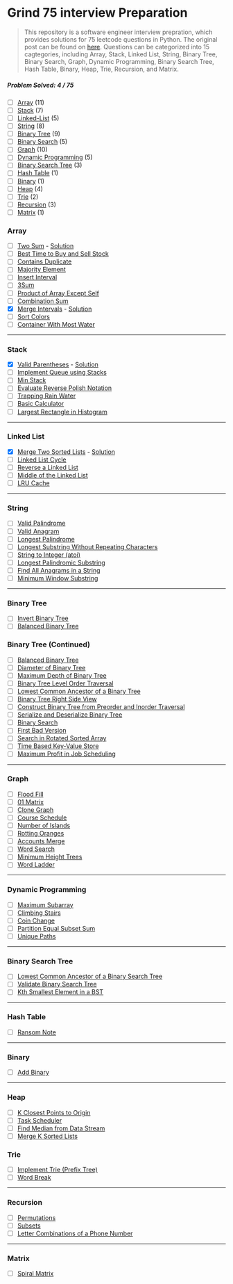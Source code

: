 # Grind 75 interview Preparation

> This repository is a software engineer interview prepration, which provides solutions for 75 leetcode questions in Python. The original post can be found on [here](https://www.techinterviewhandbook.org/grind75?grouping=topics&order=difficulty&hours=8). Questions can be categorized into 15 cagtegories, including Array, Stack, Linked List, String, Binary Tree, Binary Search, Graph, Dynamic Programming, Binary Search Tree, Hash Table, Binary, Heap, Trie, Recursion, and Matrix.

##### Problem Solved: 4 / 75

- [ ] [Array](#array) (11)
- [ ] [Stack](#stack) (7)
- [ ] [Linked-List](#linked-list) (5)
- [ ] [String](#string) (8)
- [ ] [Binary Tree](#binary-tree) (9)
- [ ] [Binary Search](#binary-search) (5)
- [ ] [Graph](#graph) (10)
- [ ] [Dynamic Programming](#dynamic-programming) (5)
- [ ] [Binary Search Tree](#binary-search-tree) (3)
- [ ] [Hash Table](#hash-table) (1)
- [ ] [Binary](#binary) (1)
- [ ] [Heap](#heap) (4)
- [ ] [Trie](#trie) (2)
- [ ] [Recursion](#recursion) (3)
- [ ] [Matrix](#matrix) (1)

### Array

- [ ] [Two Sum](https://leetcode.com/problems/two-sum) - [Solution](/array/two-sum.py)
- [ ] [Best Time to Buy and Sell Stock](https://leetcode.com/problems/best-time-to-buy-and-sell-stock)
- [ ] [Contains Duplicate](https://leetcode.com/problems/contains-duplicate)
- [ ] [Majority Element](https://leetcode.com/problems/majority-element)
- [ ] [Insert Interval](https://leetcode.com/problems/insert-interval)
- [ ] [3Sum](https://leetcode.com/problems/3sum/)
- [ ] [Product of Array Except Self](https://leetcode.com/problems/product-of-array-except-self)
- [ ] [Combination Sum](https://leetcode.com/problems/combination-sum)
- [x] [Merge Intervals](https://leetcode.com/problems/merge-intervals) - [Solution](/array/merge-intervals.py)
- [ ] [Sort Colors](https://leetcode.com/problems/sort-colors)
- [ ] [Container With Most Water](https://leetcode.com/problems/container-with-most-water)

---

### Stack

- [x] [Valid Parentheses](https://leetcode.com/problems/valid-parentheses) - [Solution](/stack/valid-parentheses.py)
- [ ] [Implement Queue using Stacks](https://leetcode.com/problems/implement-queue-using-stacks)
- [ ] [Min Stack](https://leetcode.com/problems/min-stack)
- [ ] [Evaluate Reverse Polish Notation](https://leetcode.com/problems/evaluate-reverse-polish-notation)
- [ ] [Trapping Rain Water](https://leetcode.com/problems/trapping-rain-water)
- [ ] [Basic Calculator](https://leetcode.com/problems/basic-calculator)
- [ ] [Largest Rectangle in Histogram](https://leetcode.com/problems/largest-rectangle-in-histogram)

---

### Linked List

- [x] [Merge Two Sorted Lists](https://leetcode.com/problems/merge-two-sorted-lists) - [Solution](/linked%20list/merge-two-sorted-lists.py)
- [ ] [Linked List Cycle](https://leetcode.com/problems/linked-list-cycle)
- [ ] [Reverse a Linked List](https://leetcode.com/problems/reverse-linked-list)
- [ ] [Middle of the Linked List](https://leetcode.com/problems/remove-nth-node-from-end-of-list)
- [ ] [LRU Cache](https://leetcode.com/problems/reorder-list)

---

### String

- [ ] [Valid Palindrome](https://leetcode.com/problems/valid-palindrome)
- [ ] [Valid Anagram](https://leetcode.com/problems/valid-anagram)
- [ ] [Longest Palindrome](https://leetcode.com/problems/longest-palindrome)
- [ ] [Longest Substring Without Repeating Characters](https://leetcode.com/problems/longest-substring-without-repeating-characters)
- [ ] [String to Integer (atoi)](https://leetcode.com/problems/string-to-integer-atoi)
- [ ] [Longest Palindromic Substring](https://leetcode.com/problems/longest-palindromic-substring)
- [ ] [Find All Anagrams in a String](https://leetcode.com/problems/find-all-anagrams-in-a-string)
- [ ] [Minimum Window Substring](https://leetcode.com/problems/minimum-window-substring)

---

### Binary Tree

- [ ] [Invert Binary Tree](https://leetcode.com/problems/invert-binary-tree)
- [ ] [Balanced Binary Tree](https://leetcode.com/problems/bal)

### Binary Tree (Continued)

- [ ] [Balanced Binary Tree](https://leetcode.com/problems/balanced-binary-tree)
- [ ] [Diameter of Binary Tree](https://leetcode.com/problems/diameter-of-binary-tree)
- [ ] [Maximum Depth of Binary Tree](https://leetcode.com/problems/maximum-depth-of-binary-tree)
- [ ] [Binary Tree Level Order Traversal](https://leetcode.com/problems/binary-tree-level-order-traversal)
- [ ] [Lowest Common Ancestor of a Binary Tree](https://leetcode.com/problems/lowest-common-ancestor-of-a-binary-tree)
- [ ] [Binary Tree Right Side View](https://leetcode.com/problems/binary-tree-right-side-view)
- [ ] [Construct Binary Tree from Preorder and Inorder Traversal](https://leetcode.com/problems/construct-binary-tree-from-preorder-and-inorder-traversal)
- [ ] [Serialize and Deserialize Binary Tree](https://leetcode.com/problems/serialize-and-deserialize-binary-tree)
- [ ] [Binary Search](https://leetcode.com/problems/binary-search)
- [ ] [First Bad Version](https://leetcode.com/problems/first-bad-version)
- [ ] [Search in Rotated Sorted Array](https://leetcode.com/problems/search-in-rotated-sorted-array)
- [ ] [Time Based Key-Value Store](https://leetcode.com/problems/time-based-key-value-store)
- [ ] [Maximum Profit in Job Scheduling](https://leetcode.com/problems/maximum-profit-in-job-scheduling)

---

### Graph

- [ ] [Flood Fill](https://leetcode.com/problems/flood-fill)
- [ ] [01 Matrix](https://leetcode.com/problems/01-matrix)
- [ ] [Clone Graph](https://leetcode.com/problems/clone-graph)
- [ ] [Course Schedule](https://leetcode.com/problems/course-schedule)
- [ ] [Number of Islands](https://leetcode.com/problems/number-of-islands)
- [ ] [Rotting Oranges](https://leetcode.com/problems/rotting-oranges)
- [ ] [Accounts Merge](https://leetcode.com/problems/accounts-merge)
- [ ] [Word Search](https://leetcode.com/problems/word-search)
- [ ] [Minimum Height Trees](https://leetcode.com/problems/minimum-height-trees)
- [ ] [Word Ladder](https://leetcode.com/problems/word-ladder)

---

### Dynamic Programming

- [ ] [Maximum Subarray](https://leetcode.com/problems/maximum-subarray)
- [ ] [Climbing Stairs](https://leetcode.com/problems/climbing-stairs)
- [ ] [Coin Change](https://leetcode.com/problems/coin-change)
- [ ] [Partition Equal Subset Sum](https://leetcode.com/problems/maximum-subarray)
- [ ] [Unique Paths](https://leetcode.com/problems/unique-paths)

---

### Binary Search Tree

- [ ] [Lowest Common Ancestor of a Binary Search Tree](https://leetcode.com/problems/lowest-common-ancestor-of-a-binary-search-tree)
- [ ] [Validate Binary Search Tree](https://leetcode.com/problems/validate-binary-search-tree)
- [ ] [Kth Smallest Element in a BST](https://leetcode.com/problems/kth-smallest-element-in-a-bst)

---

### Hash Table

- [ ] [Ransom Note](https://leetcode.com/problems/ransom-note)

---

### Binary

- [ ] [Add Binary](https://leetcode.com/problems/add-binary)

---

### Heap

- [ ] [K Closest Points to Origin](https://leetcode.com/problems/k-closest-points-to-origin)
- [ ] [Task Scheduler](https://leetcode.com/problems/task-scheduler)
- [ ] [Find Median from Data Stream](https://leetcode.com/problems/find-median-from-data-stream/)
- [ ] [Merge K Sorted Lists](https://leetcode.com/problems/merge-k-sorted-lists/)

### Trie

- [ ] [Implement Trie (Prefix Tree)](https://leetcode.com/problems/implement-trie-prefix-tree)
- [ ] [Word Break](https://leetcode.com/problems/word-break)

---

### Recursion

- [ ] [Permutations](https://leetcode.com/problems/permutations)
- [ ] [Subsets](https://leetcode.com/problems/subsets)
- [ ] [Letter Combinations of a Phone Number](https://leetcode.com/problems/letter-combinations-of-a-phone-number)

---

### Matrix

- [ ] [Spiral Matrix](https://leetcode.com/problems/spiral-matrix)
